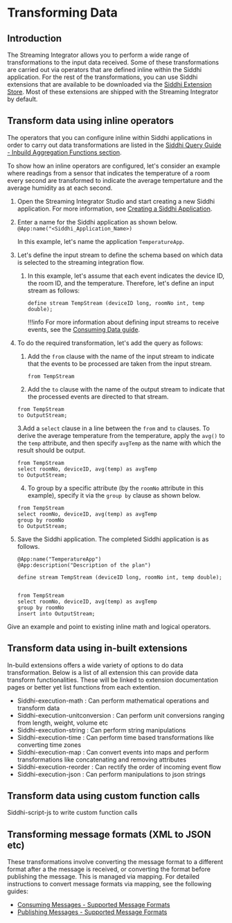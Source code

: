 # Transforming Data

## Introduction

The Streaming Integrator allows you to perform a wide range of transformations to the input data received. Some of these 
transformations are carried out via operators that are defined inline within the Siddhi application. For the rest of the
 transformations, you can use Siddhi extensions that are available to be downloaded via the [Siddhi Extension Store](https://store.wso2.com/store/assets/analyticsextension/list).
 Most of these extensions are shipped with the Streaming Integrator by default.

## Transform data using inline operators

The operators that you can configure inline within Siddhi applications in order to carry out data transformations are listed in the [Siddhi Query Guide - Inbuild Aggregation Functions section](https://siddhi.io/en/v5.0/docs/query-guide/#select).

To show how an inline operators are configured, let's consider an example where readings from a sensor that indicates 
the temperature of a room every second are transformed to indicate the average tempertature and the average humidity as at each second.

1. Open the Streaming Integrator Studio and start creating a new Siddhi application. For more information, see [Creating a Siddhi Application](../develop/creating-a-Siddhi-Application.md).
2. Enter a name for the Siddhi application as shown below.<br/>
   `@App:name("<Siddhi_Application_Name>)`<br/>
   
   In this example, let's name the application `TemperatureApp`.
   
3. Let's define the input stream to define the schema based on which data is selected to the streaming integration flow.
    1. In this example, let's assume that each event indicates the device ID, the room ID, and the temperature. Therefore, let's define an input stream as follows:
       ```
       define stream TempStream (deviceID long, roomNo int, temp double);
       ```
       
       !!!info
           For more information about defining input streams to receive events, see the [Consuming Data guide](consuming-messages.md).
           
          
4. To do the required transformation, let's add the query as follows:
    1. Add the `from` clause with the name of the input stream to indicate that the events to be processed are taken from the input stream.
       ```jql
       from TempStream
       ```
    2. Add the `to` clause with the name of the output stream to indicate that the processed events are directed to that stream.
      ```jql
      from TempStream
      to OutputStream;
      ```
    3.Add a `select` clause in a line between the `from` and `to` clauses. To derive the average temperature from the temperature, apply the `avg()` to the `temp` 
    attribute, and then specify `avgTemp` as the name with which the result should be output. 
    
      ```jql
      from TempStream
      select roomNo, deviceID, avg(temp) as avgTemp
      to OutputStream;
      ```
    4. To group by a specific attribute (by the `roomNo` attribute in this example), specify it via the `group by` clause as shown below.
      ```jql
      from TempStream
      select roomNo, deviceID, avg(temp) as avgTemp
      group by roomNo
      to OutputStream;
      ```
    
5. Save the Siddhi application. The completed Siddhi application is as follows.

    ```jql
    @App:name("TemperatureApp")
    @App:description("Description of the plan")
    
    define stream TempStream (deviceID long, roomNo int, temp double);
    
    
    from TempStream
    select roomNo, deviceID, avg(temp) as avgTemp
    group by roomNo
    insert into OutputStream;
    ```

Give an example and point to existing inline math and logical operators.



## Transform data using in-built extensions
In-build extensions offers a wide variety of options to do data transformation. Below is a list of all extension this can provide data transform functionalities. These will be linked to extension documentation pages or better yet list functions from each extention. 
 - Siddhi-execution-math : Can perform mathematical operations and transform data
 - Siddhi-execution-unitconversion : Can perform unit conversions ranging from length, weight, volume etc
 - Siddhi-execution-string : Can perform string manipulations
 - Siddhi-execution-time : Can perform time based transformations like converting time zones 
 - Siddhi-execution-map : Can convert events into maps and perform transformations like concatenating and removing 
 attributes
 - Siddhi-execution-reorder : Can rectify the order of incoming event flow
 - Siddhi-execution-json : Can perform manipulations to json strings

## Transform data using custom function calls
Siddhi-script-js to write custom function calls 

## Transforming message formats (XML to JSON etc)

These transformations involve converting the message format to a different format after a the message is received, or 
converting the format before publishing the message. This is managed via mapping. For detailed instructions to convert
 message formats via mapping, see the following guides:
 
 - [Consuming Messages - Supported Message Formats](consuming-messages/#supported-message-formats)
 - [Publishing Messages - Supported Message Formats](publishing-data/#supported-message-formats)

